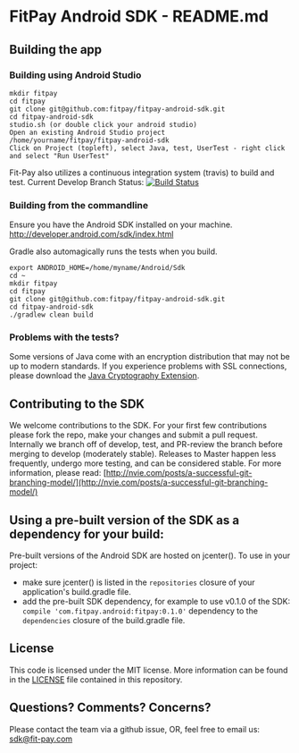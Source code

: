 # FitPay Android SDK - README.md

## Building the app

### Building using Android Studio
```
mkdir fitpay  
cd fitpay
git clone git@github.com:fitpay/fitpay-android-sdk.git  
cd fitpay-android-sdk
studio.sh (or double click your android studio)
Open an existing Android Studio project
/home/yourname/fitpay/fitpay-android-sdk
Click on Project (topleft), select Java, test, UserTest - right click and select "Run UserTest"
```



Fit-Pay also utilizes a continuous integration system (travis) to build and test. Current Develop Branch Status: [![Build Status](https://travis-ci.org/fitpay/fitpay-android-sdk.svg?branch=develop)](https://travis-ci.org/fitpay/fitpay-android-sdk)

### Building from the commandline
Ensure you have the Android SDK installed on your machine. http://developer.android.com/sdk/index.html  
  
Gradle also automagically runs the tests when you build.  

```
export ANDROID_HOME=/home/myname/Android/Sdk
cd ~
mkdir fitpay  
cd fitpay
git clone git@github.com:fitpay/fitpay-android-sdk.git  
cd fitpay-android-sdk  
./gradlew clean build  
```

### Problems with the tests?
Some versions of Java come with an encryption distribution that may not be up to modern standards. If you experience problems with SSL connections, please download the [Java Cryptography Extension](http://www.oracle.com/technetwork/java/javase/downloads/jce8-download-2133166.html).
## Contributing to the SDK
We welcome contributions to the SDK. For your first few contributions please fork the repo, make your changes and submit a pull request. Internally we branch off of develop, test, and PR-review the branch before merging to develop (moderately stable). Releases to Master happen less frequently, undergo more testing, and can be considered stable. For more information, please read:  [http://nvie.com/posts/a-successful-git-branching-model/](http://nvie.com/posts/a-successful-git-branching-model/)

## Using a pre-built version of the SDK as a dependency for your build:
Pre-built versions of the Android SDK are hosted on jcenter(). To use in your project:
* make sure jcenter() is listed in the ```repositories``` closure of your application's build.gradle file. 
* add the pre-built SDK dependency, for example to use v0.1.0 of the SDK: ```compile 'com.fitpay.android:fitpay:0.1.0'``` dependency to the ```dependencies``` closure of the build.gradle file.

## License
This code is licensed under the MIT license. More information can be found in the [LICENSE](LICENSE) file contained in this repository.

## Questions? Comments? Concerns?
Please contact the team via a github issue, OR, feel free to email us: sdk@fit-pay.com

